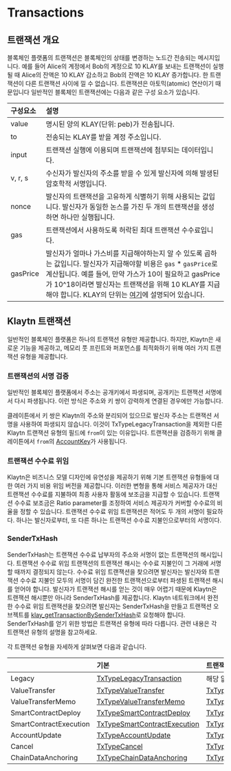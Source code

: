 # Transactions <a id="transactions"></a>

## 트랜잭션 개요 <a id="transactions-overview"></a>

블록체인 플랫폼의 트랜잭션은 블록체인의 상태를 변경하는 노드간 전송되는 메시지입니다. 예를 들어 Alice의 계정에서 Bob의 계정으로 10 KLAY를 보내는 트랜잭션이 실행될 때 Alice의 잔액은 10 KLAY 감소하고 Bob의 잔액은 10 KLAY 증가합니다. 한 트랜잭션이 다른 트랜잭션 사이에 낄 수 없습니다. 트랜잭션은 아토믹(atomic) 연산이기 때문입니다 일반적인 블록체인 트랜잭션에는 다음과 같은 구성 요소가 있습니다.

| 구성요소     | 설명                                                                                                                                                                                                                                                |
|:-------- |:------------------------------------------------------------------------------------------------------------------------------------------------------------------------------------------------------------------------------------------------- |
| value    | 명시된 양의 KLAY(단위: peb)가 전송됩니다.                                                                                                                                                                                                                      |
| to       | 전송되는 KLAY를 받을 계정 주소입니다.                                                                                                                                                                                                                           |
| input    | 트랜잭션 실행에 이용되며 트랜잭션에 첨부되는 데이터입니다.                                                                                                                                                                                                                  |
| v, r, s  | 수신자가 발신자의 주소를 받을 수 있게 발신자에 의해 발생된 암호학적 서명입니다.                                                                                                                                                                                                     |
| nonce    | 발신자의 트랜잭션을 고유하게 식별하기 위해 사용되는 값입니다. 발신자가 동일한 논스를 가진 두 개의 트랜잭션을 생성하면 하나만 실행됩니다.                                                                                                                                                                     |
| gas      | 트랜잭션에서 사용하도록 허락된 최대 트랜잭션 수수료입니다.                                                                                                                                                                                                                  |
| gasPrice | 발신자가 얼마나 가스비를 지급해야하는지 알 수 있도록 곱하는 값입니다. 발신자가 지급해야할 비용은 `gas` \* `gasPrice`로 계산됩니다. 예를 들어, 만약 가스가 10이 필요하고 gasPrice가 10^18이라면 발신자는 트랜잭션을 위해 10 KLAY를 지급해야 합니다. KLAY의 단위는 [여기](../../design/klaytn-native-coin-klay.md#units-of-klay)에 설명되어 있습니다. |

## Klaytn 트랜잭션 <a id="klaytn-transactions"></a>

일반적인 블록체인 플랫폼은 하나의 트랜잭션 유형만 제공합니다. 하지만, Klaytn은 새로운 기능을 제공하고, 메모리 풋 프린트와 퍼포먼스를 최적화하기 위해 여러 가지 트랜잭션 유형을 제공합니다.

### 트랜잭션의 서명 검증 <a id="signature-validation-of-transactions"></a>

일반적인 블록체인 플랫폼에서 주소는 공개키에서 파생되며, 공개키는 트랜잭션 서명에서 다시 파생됩니다. 이런 방식은 주소와 키 쌍이 강력하게 연결된 경우에만 가능합니다.

클레이튼에서 키 쌍은 Klaytn의 주소와 분리되어 있으므로 발신자 주소는 트랜잭션 서명을 사용하여 파생되지 않습니다. 이것이 TxTypeLegacyTransaction을 제외한 다른 Klaytn 트랜잭션 유형의 필드에 `from`이 있는 이유입니다. 트랜잭션을 검증하기 위해 클레이튼에서 `from`의 [AccountKey](../accounts.md#account-key)가 사용됩니다.

### 트랜잭션 수수료 위임 <a id="fee-delegation"></a>

Klaytn은 비즈니스 모델 디자인에 유연성을 제공하기 위해 기본 트랜잭션 유형들에 대한 여러 가지 비용 위임 버전을 제공합니다. 이러한 변형을 통해 서비스 제공자가 대신 트랜잭션 수수료를 지불하여 최종 사용자 활동에 보조금을 지급할 수 있습니다. 트랜잭션 수수료 보조금은 Ratio parameter를 조정하여 서비스 제공자가 커버할 수수료의 비율을 정할 수 있습니다. 트랜잭션 수수료 위임 트랜잭션은 적어도 두 개의 서명이 필요하다. 하나는 발신자로부터, 또 다른 하나는 트랜잭션 수수료 지불인으로부터의 서명이다.

### SenderTxHash <a id="sendertxhash"></a>

SenderTxHash는 트랜잭션 수수료 납부자의 주소와 서명이 없는 트랜잭션의 해시입니다. 트랜잭션 수수료 위임 트랜잭션의 트랜잭션 해시는 수수료 지불인이 그 거래에 서명할 때까지 결정되지 않는다. 수수료 위임 트랜잭션을 찾으려면 발신자는 발신자와 트랜잭션 수수료 지불인 모두의 서명이 담긴 완전한 트랜잭션으로부터 파생된 트랜잭션 해시를 얻어야 합니다. 발신자가 트랜잭션 해시를 얻는 것이 매우 어렵기 때문에 Klaytn은 트랜잭션 해시뿐만 아니라 SenderTxHash를 제공합니다. Klaytn 네트워크에서 완전한 수수료 위임 트랜잭션을 찾으려면 발신자는 SenderTxHash을 만들고 트랜잭션 오브젝트를 [klay_getTransactionBySenderTxHash](../../../bapp/json-rpc/api-references/klay/transaction.md#klay_gettransactionbysendertxhash)로 요청해야 합니다. SenderTxHash를 얻기 위한 방법은 트랜잭션 유형에 따라 다릅니다. 관련 내용은 각 트랜잭션 유형의 설명을 참고하세요.

각 트랜잭션 유형을 자세하게 살펴보면 다음과 같습니다.

|                        | 기본                                                                    | 트랜잭션 비용 위임                                                                                             | 부분 트랜잭션 비용 위임                                                                                                                    |
|:---------------------- |:--------------------------------------------------------------------- |:------------------------------------------------------------------------------------------------------ |:-------------------------------------------------------------------------------------------------------------------------------- |
| Legacy                 | [TxTypeLegacyTransaction](basic.md#txtypelegacytransaction)           | 해당 없음                                                                                                  | 해당 없음                                                                                                                            |
| ValueTransfer          | [TxTypeValueTransfer](basic.md#txtypevaluetransfer)                   | [TxTypeFeeDelegatedValueTransfer](fee-delegation.md#txtypefeedelegatedvaluetransfer)                   | [TxTypeFeeDelegatedValueTransferWithRatio](partial-fee-delegation.md#txtypefeedelegatedvaluetransferwithratio)                   |
| ValueTransferMemo      | [TxTypeValueTransferMemo](basic.md#txtypevaluetransfermemo)           | [TxTypeFeeDelegatedValueTransferMemo](fee-delegation.md#txtypefeedelegatedvaluetransfermemo)           | [TxTypeFeeDelegatedValueTransferMemoWithRatio](partial-fee-delegation.md#txtypefeedelegatedvaluetransfermemowithratio)           |
| SmartContractDeploy    | [TxTypeSmartContractDeploy](basic.md#txtypesmartcontractdeploy)       | [TxTypeFeeDelegatedSmartContractDeploy](fee-delegation.md#txtypefeedelegatedsmartcontractdeploy)       | [TxTypeFeeDelegatedSmartContractDeployWithRatio](partial-fee-delegation.md#txtypefeedelegatedsmartcontractdeploywithratio)       |
| SmartContractExecution | [TxTypeSmartContractExecution](basic.md#txtypesmartcontractexecution) | [TxTypeFeeDelegatedSmartContractExecution](fee-delegation.md#txtypefeedelegatedsmartcontractexecution) | [TxTypeFeeDelegatedSmartContractExecutionWithRatio](partial-fee-delegation.md#txtypefeedelegatedsmartcontractexecutionwithratio) |
| AccountUpdate          | [TxTypeAccountUpdate](basic.md#txtypeaccountupdate)                   | [TxTypeFeeDelegatedAccountUpdate](fee-delegation.md#txtypefeedelegatedaccountupdate)                   | [TxTypeFeeDelegatedAccountUpdateWithRatio](partial-fee-delegation.md#txtypefeedelegatedaccountupdatewithratio)                   |
| Cancel                 | [TxTypeCancel](basic.md#txtypecancel)                                 | [TxTypeFeeDelegatedCancel](fee-delegation.md#txtypefeedelegatedcancel)                                 | [TxTypeFeeDelegatedCancelWithRatio](partial-fee-delegation.md#txtypefeedelegatedcancelwithratio)                                 |
| ChainDataAnchoring     | [TxTypeChainDataAnchoring](basic.md#txtypechaindataanchoring)         | [TxTypeFeeDelegatedChainDataAnchoring](fee-delegation.md#txtypefeedelegatedchaindataanchoring)         | [TxTypeFeeDelegatedChainDataAnchoringWithRatio](partial-fee-delegation.md#txtypefeedelegatedchaindataanchoringwithratio)         |


